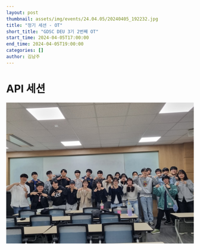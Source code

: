 ```yaml
---
layout: post
thumbnail: assets/img/events/24.04.05/20240405_192232.jpg
title: "정기 세션 - OT"
short_title: "GDSC DEU 3기 2번째 OT"
start_time: 2024-04-05T17:00:00
end_time: 2024-04-05T19:00:00
categories: []
author: 김남주
---
```


# API 세션

![API 세션](/assets/img/events/24.04.05/20240405_192232.jpg)
